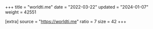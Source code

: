 +++
title = "worldti.me"
date = "2022-03-22"
updated = "2024-01-07"
weight = 42551

[extra]
source = "https://worldti.me"
ratio = 7
size = 42
+++
